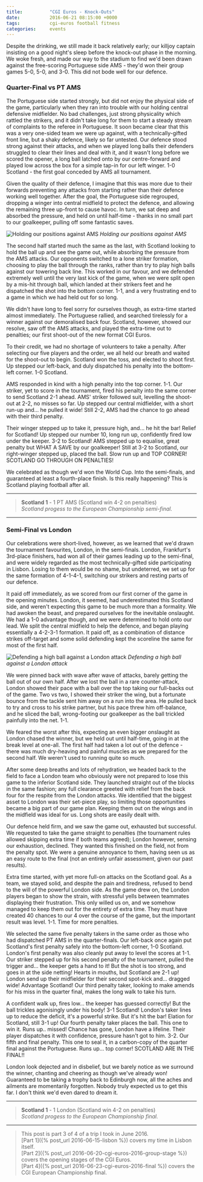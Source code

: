 ```yaml
---
title:          "CGI Euros - Knock-Outs"
date:           2016-06-21 08:15:00 +0000
tags:           cgi-euros football fitness
categories:     events
---
```


Despite the drinking, we still made it back relatively early; our killjoy captain insisting on a good night's sleep before the knock-out phase in the morning. We woke fresh, and made our way to the stadium to find we'd been drawn against the free-scoring Portuguese side AMS - they'd won their group games 5-0, 5-0, and 3-0. This did not bode well for our defence.

<!-- Read More -->

### Quarter-Final vs PT AMS

The Portuguese side started strongly, but did not enjoy the physical side of the game, particularly when they ran into trouble with our holding central defensive midfielder. No bad challenges, just strong physicality which rattled the strikers, and it didn't take long for them to start a steady stream of complaints to the referee in Portuguese. It soon became clear that this was a very one-sided team we were up against, with a technically-gifted front line, but a shaky defence, likely so far untested. Our defence stood strong against their attacks, and when we played long balls their defenders struggled to clear their lines and deal with it, and it wasn't long before we scored the opener, a long ball latched onto by our centre-forward and played low across the box for a simple tap-in for our left winger. 1-0 Scotland - the first goal conceded by AMS all tournament.

Given the quality of their defence, I imagine that this was more due to their forwards preventing any attacks from starting rather than their defence working well together. After the goal, the Portuguese side regrouped, dropping a winger into central midfield to protect the defence, and allowing the remaining three up-front to cause havoc. In turn, we sat deep and absorbed the pressure, and held on until half-time - thanks in no small part to our goalkeeper, pulling off some fantastic saves.

![Holding our positions against AMS]({{site.baseurl}}/images/posts/cgi-euros-2016-action-vs-pt-ams.jpg)
*Holding our positions against AMS*

The second half started much the same as the last, with Scotland looking to hold the ball up and see the game out, while absorbing the pressure from the AMS attacks. Our opponents switched to a lone striker formation, choosing to play the ball through the ranks, rather than try to play high balls against our towering back line. This worked in our favour, and we defended extremely well until the very last kick of the game, when we were split open by a mis-hit through ball, which landed at their strikers feet and he dispatched the shot into the bottom corner. 1-1, and a very frustrating end to a game in which we had held out for so long.

We didn't have long to feel sorry for ourselves though, as extra-time started almost immediately. The Portuguese rallied, and searched tirelessly for a winner against our demoralised back four. Scotland, however, showed our resolve, saw off the AMS attacks, and played the extra-time out to penalties; our first shoot-out of the new format CGI Euros.

To their credit, we had no shortage of volunteers to take a penalty. After selecting our five players and the order, we all held our breath and waited for the shoot-out to begin. Scotland won the toss, and elected to shoot first. Up stepped our left-back, and duly dispatched his penalty into the bottom-left corner. 1-0 Scotland.

AMS responded in kind with a high penalty into the top corner. 1-1. Our striker, yet to score in the tournament, fired his penalty into the same corner to send Scotland 2-1 ahead. AMS' striker followed suit, levelling the shoot-out at 2-2, no misses so far. Up stepped our central midfielder, with a short run-up and... he pulled it wide! Still 2-2, AMS had the chance to go ahead with their third penalty.

Their winger stepped up to take it, pressure high, and... he hit the bar! Relief for Scotland! Up stepped our number 10, long run up, confidently fired low under the keeper. 3-2 to Scotland! AMS stepped up to equalise, great penalty but WHAT A SAVE by our goalkeeper! Still at 3-2 to Scotland, our right-winger stepped up, placed the ball. Slow run up and TOP CORNER! SCOTLAND GO THROUGH ON PENALTIES!

We celebrated as though we'd won the World Cup. Into the semi-finals, and guaranteed at least a fourth-place finish. Is this really happening? This is Scotland playing football after all.

---

> **Scotland 1** - 1 PT AMS (Scotland win 4-2 on penalties)  
> *Scotland progess to the European Championship semi-final.*

---

### Semi-Final vs London

Our celebrations were short-lived, however, as we learned that we'd drawn the tournament favourites, London, in the semi-finals. London, Frankfurt's 3rd-place finishers, had won all of their games leading up to the semi-final, and were widely regarded as the most technically-gifted side participating in Lisbon. Losing to them would be no shame, but undeterred, we set up for the same formation of 4-1-4-1, switching our strikers and resting parts of our defence.

It paid off immediately, as we scored from our first corner of the game in the opening minutes. London, it seemed, had underestimated this Scotland side, and weren't expecting this game to be much more than a formality. We had awoken the beast, and prepared ourselves for the inevitable onslaught. We had a 1-0 advantage though, and we were determined to hold onto our lead. We split the central midfield to help the defence, and began playing essentially a 4-2-3-1 formation. It paid off, as a combination of distance strikes off-target and some solid defending kept the scoreline the same for most of the first half.

![Defending a high ball against a London attack]({{site.baseurl}}/images/posts/cgi-euros-2016-high-ball-vs-london.jpg)
*Defending a high ball against a London attack*

We were pinned back with wave after wave of attacks, barely getting the ball out of our own half. After we lost the ball in a rare counter-attack, London showed their pace with a ball over the top taking our full-backs out of the game. Two vs two, I showed their striker the wing, but a fortunate bounce from the tackle sent him away on a run into the area. He pulled back to try and cross to his strike partner, but his pace threw him off-balance, and he sliced the ball, wrong-footing our goalkeeper as the ball trickled painfully into the net. 1-1.

We feared the worst after this, expecting an even bigger onslaught as London chased the winner, but we held out until half-time, going in at the break level at one-all. The first half had taken a lot out of the defence - there was much dry-heaving and painful muscles as we prepared for the second half. We weren't used to running quite so much.

After some deep breaths and lots of rehydration, we headed back to the field to face a London team who obviously were not prepared to lose this game to the inferior Scotland side. They launched straight out of the blocks in the same fashion; any full clearance greeted with relief from the back four for the respite from the London attacks. We identified that the biggest asset to London was their set-piece play, so limiting those opportunities became a big part of our game plan. Keeping them out on the wings and in the midfield was ideal for us. Long shots are easily dealt with.

Our defence held firm, and we saw the game out, exhausted but successful. We requested to take the game straight to penalties (the tournament rules allowed skipping extra time if both teams agreed); London however, sensing our exhaustion, declined. They wanted this finished on the field, not from the penalty spot. We were a genuine annoyance to them, having seen us as an easy route to the final (not an entirely unfair assessment, given our past results).

Extra time started, with yet more full-on attacks on the Scotland goal. As a team, we stayed solid, and despite the pain and tiredness, refused to bend to the will of the powerful London side. As the game drew on, the London players began to show the strain, with stressful yells between teammates displaying their frustration. This only willed us on, and we somehow managed to keep them out for the entirety of extra time. They must have created 40 chances to our 4 over the course of the game, but the important result was level. 1-1. Time for more penalties.

We selected the same five penalty takers in the same order as those who had dispatched PT AMS in the quarter-finals. Our left-back once again put Scotland's first penalty safely into the bottom-left corner, 1-0 Scotland. London's first penalty was also cleanly put away to level the scores at 1-1. Our striker stepped up for his second penalty of the tournament, pulled the trigger and... the keeper gets a hand to it! But the shot is too strong, and goes in at the side netting! Hearts in mouths, but Scotland are 2-1 up! London send up their midfielder for their second spot-kick and... dragged wide! Advantage Scotland! Our third penalty taker, looking to make amends for his miss in the quarter final, makes the long walk to take his turn.

A confident walk up, fires low... the keeper has guessed correctly! But the ball trickles agonisingly under his body! 3-1 Scotland! London's taker lines up to reduce the deficit, it's a powerful strike. But it's hit the bar! Elation for Scotland, still 3-1 up! Our fourth penalty taker places the ball. This one to win it. Runs up.. missed! Chance has gone, London have a lifeline. Their player dispatches it with confidence, pressure hasn't got to him. 3-2. Our fifth and final penalty. This one to seal it, in a carbon-copy of the quarter final against the Portuguese. Runs up... top corner! SCOTLAND ARE IN THE FINAL!! 

London look dejected and in disbelief, but we barely notice as we surround the winner, chanting and cheering as though we've already won! Guaranteed to be taking a trophy back to Edinburgh now, all the aches and ailments are momentarily forgotten. Nobody truly expected us to get this far. I don't think we'd even dared to dream it.

---

> **Scotland 1** - 1 London (Scotland win 4-2 on penalties)  
> *Scotland progess to the European Championship final.*

---

> This post is part 3 of 4 of a trip I took in June 2016.  
> [Part 1]({% post_url 2016-06-15-lisbon %}) covers my time in Lisbon itself.  
> [Part 2]({% post_url 2016-06-20-cgi-euros-2016-group-stage %}) covers the opening stages of the CGI Euros.  
> [Part 4]({% post_url 2016-06-23-cgi-euros-2016-final %}) covers the CGI European Championship final.